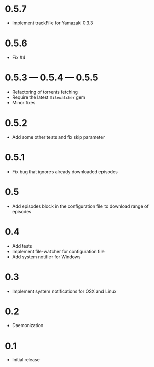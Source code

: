 # 0.5.7
- Implement trackFile for Yamazaki 0.3.3

# 0.5.6
- Fix #4

# 0.5.3 — 0.5.4 — 0.5.5
- Refactoring of torrents fetching
- Require the latest `filewatcher` gem
- Minor fixes

# 0.5.2
- Add some other tests and fix skip parameter

# 0.5.1
- Fix bug that ignores already downloaded episodes

# 0.5
- Add episodes block in the configuration file to download range of episodes

# 0.4
- Add tests
- Implement file-watcher for configuration file
- Add system notifier for Windows

# 0.3
- Implement system notifications for OSX and Linux

# 0.2
- Daemonization

# 0.1
- Initial release
